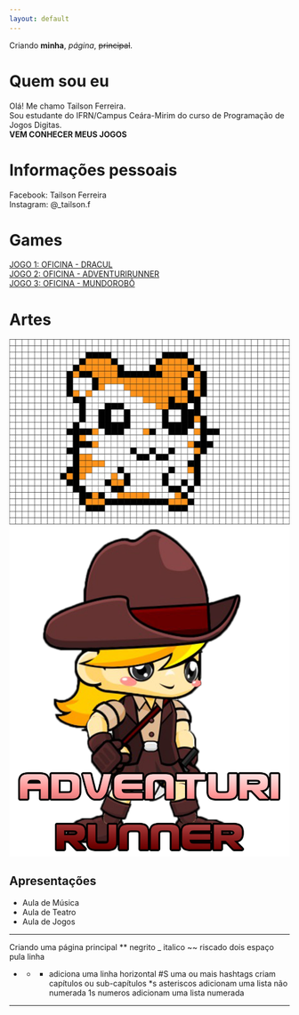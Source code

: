```yaml
---
layout: default
---
```


Criando **minha**, _página_,  ~~principal~~.

# Quem sou eu

Olá! Me chamo Tailson Ferreira.   
Sou estudante do IFRN/Campus Ceára-Mirim do curso de Programação de Jogos Digitas.   
**VEM CONHECER MEUS JOGOS**
# Informações pessoais
Facebook: Tailson Ferreira   
Instagram: @_tailson.f
# Games

[JOGO 1: OFICINA - DRACUL](https://tayllson.github.io/Dracul1/)     
[JOGO 2: OFICINA - ADVENTURIRUNNER](https://tayllson.github.io/AdventuriRunner/)  
[JOGO 3: OFICINA - MUNDOROBÔ](https://tayllson.github.io/AdventuriRunner/) 



# Artes

![](Ramiste.png)
![](Adventuri.png)

## Apresentações
* Aula de Música
* Aula de Teatro
* Aula de Jogos 


 * * * 
 
Criando uma página principal
** negrito
_ italico
~~ riscado
  dois espaço pula linha   
  * * * adiciona uma linha horizontal 
#S uma ou mais hashtags criam capítulos ou sub-capítulos
*s asteriscos adicionam uma lista não numerada 
1s numeros adicionam uma lista numerada

* * * 
